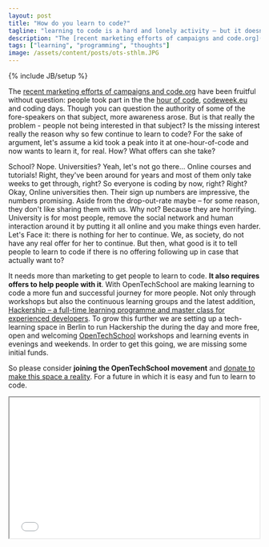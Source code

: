 ```yaml
---
layout: post
title: "How do you learn to code?"
tagline: "learning to code is a hard and lonely activity – but it doesn't have to be that way"
description: "The [recent marketing efforts of campaigns and code.org](http://techcrunch.com/2013/12/08/obama-celebrities-politicians-and-tech-cos-come-together-to-launch-computer-science-education-push/) have been fruitful without question: people took part in the the [hour of code](http://code.org/hourofcode), [codeweek.eu](http://codeweek.eu/) and coding days. Though you can question the authority of some of the fore-speakers on that subject, more awareness arose. But is that really the problem - people not being interested in that subject? Is the missing interest really the reason why so few continue to learn to code? For the sake of argument, let's assume a kid took a peak into it at one-hour-of-code and now wants to learn it, for real. How? What offers can she take?"
tags: ["learning", "programming", "thoughts"]
image: /assets/content/posts/ots-sthlm.JPG
---
```

{% include JB/setup %}

The [recent marketing efforts of campaigns and code.org](http://techcrunch.com/2013/12/08/obama-celebrities-politicians-and-tech-cos-come-together-to-launch-computer-science-education-push/) have been fruitful without question: people took part in the the [hour of code](http://code.org/hourofcode), [codeweek.eu](http://codeweek.eu/) and coding days. Though you can question the authority of some of the fore-speakers on that subject, more awareness arose. But is that really the problem - people not being interested in that subject? Is the missing interest really the reason why so few continue to learn to code? For the sake of argument, let's assume a kid took a peak into it at one-hour-of-code and now wants to learn it, for real. How? What offers can she take?

School? Nope. Universities? Yeah, let's not go there... Online courses and tutorials! Right, they've been around for years and most of them only take weeks to get through, right? So everyone is coding by now, right? Right? Okay, Online universities then. Their sign up numbers are impressive, the numbers promising. Aside from the drop-out-rate maybe – for some reason, they don't like sharing them with us. Why not? Because they are horrifying. University is for most people, remove the social network and human interaction around it by putting it all online and you make things even harder. Let's  Face it: there is nothing for her to continue. We, as society, do not have any real offer for her to continue. But then, what good is it to tell people to learn to code if there is no offering following up in case that actually want to?

It needs more than marketing to get people to learn to code. **It also requires offers to help people with it**. With OpenTechSchool are making learning to code a more fun and successful journey for more people. Not only through workshops but also the continuous learning groups and the latest addition, [Hackership – a full-time learning programme and master class for experienced developers](http://www.hackership.org). To grow this further we are setting up a tech-learning space in Berlin to run Hackership the during the day and more free, open and welcoming [OpenTechSchool](http://www.opentechschool.org/) workshops and learning events in evenings and weekends. In order to get this going, we are missing some initial funds.

So please consider **joining the OpenTechSchool movement** and [donate to make this space a reality](http://www.indiegogo.com/projects/an-apprenticeship-for-hackers-a-hackership/x/3944401). For a future in which it is easy and fun to learn to code.

<iframe src="//player.vimeo.com/video/82717221" width="500" height="281" webkitallowfullscreen="1" mozallowfullscreen="1" allowfullscreen="1">&nbsp;</iframe>